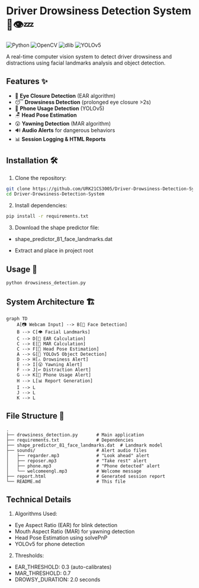 # Driver Drowsiness Detection System 🚗👁️💤

![Python](https://img.shields.io/badge/Python-3.8%2B-blue)
![OpenCV](https://img.shields.io/badge/OpenCV-4.5.5-green)
![dlib](https://img.shields.io/badge/dlib-19.24-orange)
![YOLOv5](https://img.shields.io/badge/YOLOv5-ultralytics-red)

A real-time computer vision system to detect driver drowsiness and distractions using facial landmarks analysis and object detection.

## Features ✨

- 👀 **Eye Closure Detection** (EAR algorithm)
- 😴 **Drowsiness Detection** (prolonged eye closure >2s)
- 📱 **Phone Usage Detection** (YOLOv5)
- 🪑 **Head Pose Estimation**
- 😮 **Yawning Detection** (MAR algorithm)
- 🔊 **Audio Alerts** for dangerous behaviors
- 📊 **Session Logging & HTML Reports**

## Installation 🛠️

1. Clone the repository:
```bash
git clone https://github.com/URK21CS3005/Driver-Drowsiness-Detection-System.git
cd Driver-Drowsiness-Detection-System
```

2. Install dependencies:
```bash
pip install -r requirements.txt
```
3. Download the shape predictor file:

- shape_predictor_81_face_landmarks.dat

- Extract and place in project root

## Usage 🚀
```bash
python drowsiness_detection.py
```
## System Architecture 🏗️
```mermaid
graph TD
    A[📷 Webcam Input] --> B[🤖 Face Detection]
    B --> C[👁️ Facial Landmarks]
    C --> D[👀 EAR Calculation]
    C --> E[👄 MAR Calculation]
    C --> F[🧠 Head Pose Estimation]
    A --> G[📱 YOLOv5 Object Detection]
    D --> H[⚠️ Drowsiness Alert]
    E --> I[😮 Yawning Alert]
    F --> J[↩️ Distraction Alert]
    G --> K[📵 Phone Usage Alert]
    H --> L[📊 Report Generation]
    I --> L
    J --> L
    K --> L
```
## File Structure 📂
```
.
├── drowsiness_detection.py       # Main application
├── requirements.txt              # Dependencies
├── shape_predictor_81_face_landmarks.dat  # Landmark model
├── sounds/                       # Alert audio files
│   ├── regarder.mp3              # "Look ahead" alert
│   ├── reposer.mp3               # "Take rest" alert
│   ├── phone.mp3                 # "Phone detected" alert
│   └── welcomeengl.mp3           # Welcome message
├── report.html                   # Generated session report
└── README.md                     # This file
```
## Technical Details
1. Algorithms Used:
- Eye Aspect Ratio (EAR) for blink detection
- Mouth Aspect Ratio (MAR) for yawning detection
- Head Pose Estimation using solvePnP
- YOLOv5 for phone detection

2. Thresholds:
- EAR_THRESHOLD: 0.3 (auto-calibrates)
- MAR_THRESHOLD: 0.7
- DROWSY_DURATION: 2.0 seconds
